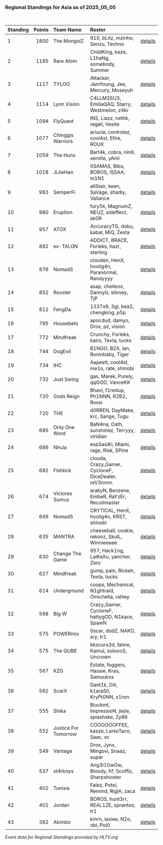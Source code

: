 ### Regional Standings for Asia as of 2025_05_05<br />
<br />

| Standing | Points | Team Name            | Roster                                              |                                                                                                  |
| :- | -: | :- | :- | :- |
| 1        |   1800 | The MongolZ          | 910, bLitz, mzinho, Senzu, Techno                   | [details](details/2025_05_05/0006--the_mongolz--910-blitz-mzinho-senzu-techno.md)                |
| 2        |   1185 | Rare Atom            | ChildKing, kaze, L1haNg, somebody, Summer           | [details](details/2025_05_05/0021--rare_atom--childking-kaze-l1hang-somebody-summer.md)          |
| 3        |   1117 | TYLOO                | Attacker, JamYoung, Jee, Mercury, Moseyuh           | [details](details/2025_05_05/0025--tyloo--attacker-jamyoung-jee-mercury-moseyuh.md)              |
| 4        |   1114 | Lynn Vision          | C4LLM3SU3, EmiliaQAQ, Starry, Westmelon, z4kr       | [details](details/2025_05_05/0026--lynn_vision--c4llm3su3-emiliaqaq-starry-westmelon-z4kr.md)    |
| 5        |   1094 | FlyQuest             | INS, Liazz, nettik, regali, Vexite                  | [details](details/2025_05_05/0029--flyquest--ins-liazz-nettik-regali-vexite.md)                  |
| 6        |   1077 | Chinggis Warriors    | ariucle, controlez, cool4st, Efire, ROUX            | [details](details/2025_05_05/0031--chinggis_warriors--ariucle-controlez-cool4st-efire-roux.md)   |
| 7        |   1059 | The Huns             | Bart4k, cobra, nin9, xerolte, yAmi                  | [details](details/2025_05_05/0036--the_huns--bart4k-cobra-nin9-xerolte-yami.md)                  |
| 8        |   1018 | JiJieHao             | 0SAMAS, Bibu, BOROS, ISSAA, m1N1                    | [details](details/2025_05_05/0039--jijiehao--0samas-bibu-boros-issaa-m1n1.md)                    |
| 9        |    983 | SemperFi             | aliStair, keen, SaVage, shadiy, Valiance            | [details](details/2025_05_05/0042--semperfi--alistair-keen-savage-shadiy-valiance.md)            |
| 10       |    980 | Eruption             | fury5k, MagnumZ, NEUZ, sideffect, sk0R              | [details](details/2025_05_05/0043--eruption--fury5k-magnumz-neuz-sideffect-sk0r.md)              |
| 11       |    957 | ATOX                 | AccuracyTG, dobu, kabal, MiQ, Zesta                 | [details](details/2025_05_05/0052--atox--accuracytg-dobu-kabal-miq-zesta.md)                     |
| 12       |    882 | ex-TALON             | ADDICT, BRACE, Forleks, hazr, sterling              | [details](details/2025_05_05/0066--ex-talon--addict-brace-forleks-hazr-sterling.md)              |
| 13       |    876 | NomadS               | clouden, HenX, hoolig4n, Paranormal, Randyyyy       | [details](details/2025_05_05/0068--nomads--clouden-henx-hoolig4n-paranormal-randyyyy.md)         |
| 14       |    852 | Rooster              | asap, chelleos, DannyG, sliimey, TjP                | [details](details/2025_05_05/0072--rooster--asap-chelleos-dannyg-sliimey-tjp.md)                 |
| 15       |    812 | FengDa               | 1337x9, 3gl, bea2, chengking, p5p                   | [details](details/2025_05_05/0079--fengda--1337x9-3gl-bea2-chengking-p5p.md)                     |
| 16       |    795 | Housebets            | apocdud, damyo, Drox, pz, vision                    | [details](details/2025_05_05/0082--housebets--apocdud-damyo-drox-pz-vision.md)                   |
| 17       |    772 | Mindfreak            | Crunchy, Forleks, kairo, Texta, tucks               | [details](details/2025_05_05/0087--mindfreak--crunchy-forleks-kairo-texta-tucks.md)              |
| 18       |    744 | DogEvil              | B1NGO, BZA, lan, Roninbaby, Tiger                   | [details](details/2025_05_05/0094--dogevil--b1ngo-bza-lan-roninbaby-tiger.md)                    |
| 19       |    734 | IHC                  | Aapestt, cool4st, me1o, rate, shinobi               | [details](details/2025_05_05/0098--ihc--aapestt-cool4st-me1o-rate-shinobi.md)                    |
| 20       |    732 | Just Swing           | gas, Marek, Purely, qqGOD, VanceKK                  | [details](details/2025_05_05/0100--just_swing--gas-marek-purely-qqgod-vancekk.md)                |
| 21       |    720 | Gods Reign           | Bhavi, f1redup, Ph1NNN, R2B2, Rossi                 | [details](details/2025_05_05/0106--gods_reign--bhavi-f1redup-ph1nnn-r2b2-rossi.md)               |
| 22       |    720 | THE                  | d0RREN, DayMake, krc, Sange, Tugu                   | [details](details/2025_05_05/0107--the--d0rren-daymake-krc-sange-tugu.md)                        |
| 23       |    695 | Only One Word        | BaN4na, Oath, sunshinez, Terryyy, viridian          | [details](details/2025_05_05/0116--only_one_word--ban4na-oath-sunshinez-terryyy-viridian.md)     |
| 24       |    686 | NinJa                | expSasiKi, Miami, rage, Risk, SPine                 | [details](details/2025_05_05/0122--ninja--expsasiki-miami-rage-risk-spine.md)                    |
| 25       |    682 | Flshbck              | clouda, Crazy_Gamer, CycloneF, DiceDealer, reV3nnnn | [details](details/2025_05_05/0126--flshbck--clouda-crazy_gamer-cyclonef-dicedealer-rev3nnnn.md)  |
| 26       |    674 | Victores Sumus       | arakyN, Benzene, EmbeR, RaYzEr, Recoilmaster        | [details](details/2025_05_05/0130--victores_sumus--arakyn-benzene-ember-rayzer-recoilmaster.md)  |
| 27       |    649 | NomadS               | CRYTICAL, HenX, hoolig4n, KRST, shinobi             | [details](details/2025_05_05/0143--nomads--crytical-henx-hoolig4n-krst-shinobi.md)               |
| 28       |    635 | MANTRA               | cheeseball, cookie, rekonz, SkulL, Winnieeeee       | [details](details/2025_05_05/0156--mantra--cheeseball-cookie-rekonz-skull-winnieeeee.md)         |
| 29       |    630 | Change The Game      | 957, Hack1ng, LaiKeXu, yancher, Zero                | [details](details/2025_05_05/0162--change_the_game--957-hack1ng-laikexu-yancher-zero.md)         |
| 30       |    627 | Mindfreak            | gump, pain, Rickeh, Texta, tucks                    | [details](details/2025_05_05/0167--mindfreak--gump-pain-rickeh-texta-tucks.md)                   |
| 31       |    614 | Underground          | coops, Mechanical, N1ghtraid, Omichella, rahley     | [details](details/2025_05_05/0176--underground--coops-mechanical-n1ghtraid-omichella-rahley.md)  |
| 32       |    588 | Big W                | Crazy_Gamer, CycloneF, hattygOD, N1kace, SpawN      | [details](details/2025_05_05/0201--big_w--crazy_gamer-cyclonef-hattygod-n1kace-spawn.md)         |
| 33       |    575 | POWERmix             | 0scar, dodZ, NAKO, sry, tr1                         | [details](details/2025_05_05/0208--powermix--0scar-dodz-nako-sry-tr1.md)                         |
| 34       |    575 | The QUBE             | bkzcurs3d, faline, Kamui, soloooS, Uncrown          | [details](details/2025_05_05/0209--the_qube--bkzcurs3d-faline-kamui-solooos-uncrown.md)          |
| 35       |    567 | KZG                  | Estate, foggers, Hassie, Kras, Samuukxs             | [details](details/2025_05_05/0217--kzg--estate-foggers-hassie-kras-samuukxs.md)                  |
| 36       |    562 | ScarX                | Dant1k, Dili, k1araSh, KryPt0NN, x1ron              | [details](details/2025_05_05/0219--scarx--dant1k-dili-k1arash-krypt0nn-x1ron.md)                 |
| 37       |    555 | Shika                | Biuckmt, ImpressioN, jiejie, splashske, Zy88        | [details](details/2025_05_05/0223--shika--biuckmt-impression-jiejie-splashske-zy88.md)           |
| 38       |    552 | Justice For Tomorrow | COOOOOOFFEE, kasze, LarkoTaco, Saac, xc             | [details](details/2025_05_05/0226--justice_for_tomorrow--cooooooffee-kasze-larkotaco-saac-xc.md) |
| 39       |    549 | Vantage              | Drox, Jynx, Mingovi, Snaaz, supar                   | [details](details/2025_05_05/0231--vantage--drox-jynx-mingovi-snaaz-supar.md)                    |
| 40       |    537 | st4rboys             | Ang3l10wOw, Bloody, hf, Scoffic, Sharpshooter       | [details](details/2025_05_05/0240--st4rboys--ang3l10wow-bloody-hf-scoffic-sharpshooter.md)       |
| 41       |    402 | Tunisia              | Falez, Potei, Remind, RiglA, zaca                   | [details](details/2025_05_05/0289--tunisia--falez-potei-remind-rigla-zaca.md)                    |
| 42       |    401 | Jordan               | BOROS, hunt3rr, REAL1ZE, sprantos, tr1              | [details](details/2025_05_05/0290--jordan--boros-hunt3rr-real1ze-sprantos-tr1.md)                |
| 43       |    382 | Akimbo               | kmrn, laxiee, N2o, obi, Pol0                        | [details](details/2025_05_05/0296--akimbo--kmrn-laxiee-n2o-obi-pol0.md)                          |


_Event data for Regional Standings provided by HLTV.org_<br />
